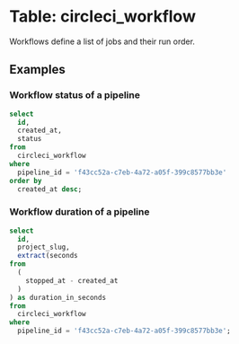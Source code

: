 # Table: circleci_workflow

Workflows define a list of jobs and their run order.

## Examples

### Workflow status of a pipeline

```sql
select
  id,
  created_at,
  status
from
  circleci_workflow
where
  pipeline_id = 'f43cc52a-c7eb-4a72-a05f-399c8577bb3e'
order by
  created_at desc;
```

### Workflow duration of a pipeline

```sql
select
  id,
  project_slug,
  extract(seconds
from
  (
    stopped_at - created_at
  )
) as duration_in_seconds
from
  circleci_workflow
where
  pipeline_id = 'f43cc52a-c7eb-4a72-a05f-399c8577bb3e';
```
